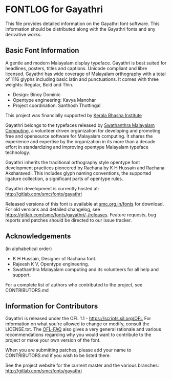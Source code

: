 # FONTLOG for Gayathri

This file provides detailed information on the Gayathri font software. This
information should be distributed along with the Gayathri fonts and any derivative
works.

## Basic Font Information

A gentle and modern Malayalam display typeface. Gayathri is best suited for headlines, posters, titles and captions. Unicode compliant and libre licensed. Gayathri has wide coverage of Malayalam orthography with a total of 1116 glyphs including basic latin and punctuations. It comes with three weights: Regular, Bold and Thin.

* Design: Binoy Dominic
* Opentype engineering: Kavya Manohar
* Project coordination: Santhosh Thottingal

This project was financially supported by [Kerala Bhasha Institute](http://www.keralabhashainstitute.org/)

Gayathri belongs to the typefaces released by [Swathanthra Malayalam Computing](smc.org.in), a volunteer driven organization for developing and promoting free and opensource software for Malayalam computing. It shares the experience and expertise by the organization in its more than a decade effort in standardizing and improving opentype Malayalam typeface technology.

Gayathri inherits the traditional orthography style opentype font development practices pioneered by Rachana by K H Hussain and Rachana Aksharavedi. This includes glyph naming conventions, the supported ligature collection, a significant parts of opentype rules.

Gayathri development is currently hosted at:
http://gitlab.com/smc/fonts/gayathri

Released versions of this font is available at [smc.org.in/fonts](smc.org.in/fonts) for download. For old versions and detailed changelog, see https://gitlab.com/smc/fonts/gayathri/-/releases. Feature requests, bug reports and patches should be directed to our issue
tracker.

## Acknowledgements

(in alphabetical order)

* K H Hussain, Designer of Rachana font.
* Rajeesh K V, Opentype engineering.
* Swathanthra Malayalam computing and its volunteers for all help and support.

For a complete list of authors who contributed to the project, see CONTRIBUTORS.md

## Information for Contributors

Gayathri is released under the OFL 1.1 - https://scripts.sil.org/OFL For information on what you're allowed to change or modify, consult the LICENSE.txt. The [OFL-FAQ](https://scripts.sil.org/OFL-FAQ_web) also gives a very general rationale and various recommendations regarding why you would want to contribute to the project or make your own version of the font.

When you are submitting patches, please add your name to CONTRIBUTORS.md if you wish to be listed there.

See the project website for the current master and the various branches:
http://gitlab.com/smc/fonts/gayathri
